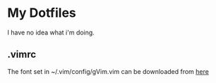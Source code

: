 # My Dotfiles

I have no idea what i'm doing.


## .vimrc
The font set in ~/.vim/config/gVim.vim can be downloaded from [here](https://github.com/eugeneching/consolas-powerline-vim)
